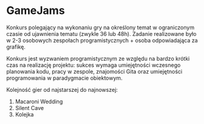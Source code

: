 # GameJams

Konkurs polegający na wykonaniu gry na określony temat w ograniczonym czasie od ujawnienia tematu (zwykle 36 lub 48h).
Zadanie realizowane było w 2-3 osobowych zespołach programistycznych + osoba odpowiadająca za grafikę.

Konkurs jest wyzwaniem programistycznym ze względu na bardzo krótki czas na realizację projektu:
sukces wymaga umiejętności wczesnego planowania kodu, pracy w zespole, znajomości Gita oraz umiejętności programowania w paradygmacie obiektowym.

Kolejność gier od najstarszej do najnowszej:
1. Macaroni Wedding
2. Silent Cave
3. Kolejka

